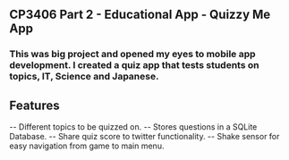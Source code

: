 ## CP3406 Part 2 - Educational App - Quizzy Me App

### This was big project and opened my eyes to mobile app development. I created a quiz app that tests students on topics, IT, Science and Japanese.

## Features
-- Different topics to be quizzed on.
-- Stores questions in a SQLite Database.
-- Share quiz score to twitter functionality.
-- Shake sensor for easy navigation from game to main menu.
